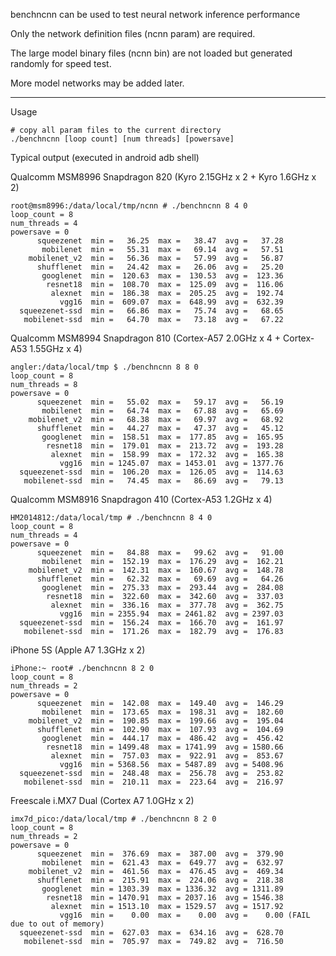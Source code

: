 benchncnn can be used to test neural network inference performance

Only the network definition files (ncnn param) are required.

The large model binary files (ncnn bin) are not loaded but generated randomly for speed test.

More model networks may be added later.

---

Usage
```
# copy all param files to the current directory
./benchncnn [loop count] [num threads] [powersave]
```

Typical output (executed in android adb shell)

Qualcomm MSM8996 Snapdragon 820 (Kyro 2.15GHz x 2 + Kyro 1.6GHz x 2)
```
root@msm8996:/data/local/tmp/ncnn # ./benchncnn 8 4 0
loop_count = 8
num_threads = 4
powersave = 0
      squeezenet  min =   36.25  max =   38.47  avg =   37.28
       mobilenet  min =   55.31  max =   69.14  avg =   57.51
    mobilenet_v2  min =   56.36  max =   57.99  avg =   56.87
      shufflenet  min =   24.42  max =   26.06  avg =   25.20
       googlenet  min =  120.63  max =  130.53  avg =  123.36
        resnet18  min =  108.70  max =  125.09  avg =  116.06
         alexnet  min =  186.38  max =  205.25  avg =  192.74
           vgg16  min =  609.07  max =  648.99  avg =  632.39
  squeezenet-ssd  min =   66.86  max =   75.74  avg =   68.65
   mobilenet-ssd  min =   64.70  max =   73.18  avg =   67.22
```

Qualcomm MSM8994 Snapdragon 810 (Cortex-A57 2.0GHz x 4 + Cortex-A53 1.55GHz x 4)
```
angler:/data/local/tmp $ ./benchncnn 8 8 0
loop_count = 8
num_threads = 8
powersave = 0
      squeezenet  min =   55.02  max =   59.17  avg =   56.19
       mobilenet  min =   64.74  max =   67.88  avg =   65.69
    mobilenet_v2  min =   68.38  max =   69.97  avg =   68.92
      shufflenet  min =   44.27  max =   47.37  avg =   45.12
       googlenet  min =  158.51  max =  177.85  avg =  165.95
        resnet18  min =  179.01  max =  213.72  avg =  193.28
         alexnet  min =  158.99  max =  172.32  avg =  165.38
           vgg16  min = 1245.07  max = 1453.01  avg = 1377.76
  squeezenet-ssd  min =  106.20  max =  126.05  avg =  114.63
   mobilenet-ssd  min =   74.45  max =   86.69  avg =   79.13
```

Qualcomm MSM8916 Snapdragon 410 (Cortex-A53 1.2GHz x 4)
```
HM2014812:/data/local/tmp # ./benchncnn 8 4 0
loop_count = 8
num_threads = 4
powersave = 0
      squeezenet  min =   84.88  max =   99.62  avg =   91.00
       mobilenet  min =  152.19  max =  176.29  avg =  162.21
    mobilenet_v2  min =  142.31  max =  160.67  avg =  148.78
      shufflenet  min =   62.32  max =   69.69  avg =   64.26
       googlenet  min =  275.33  max =  293.44  avg =  284.08
        resnet18  min =  322.60  max =  342.60  avg =  337.03
         alexnet  min =  336.16  max =  377.78  avg =  362.75
           vgg16  min = 2355.94  max = 2461.82  avg = 2397.03
  squeezenet-ssd  min =  156.24  max =  166.70  avg =  161.97
   mobilenet-ssd  min =  171.26  max =  182.79  avg =  176.83
```

iPhone 5S (Apple A7 1.3GHz x 2)
```
iPhone:~ root# ./benchncnn 8 2 0
loop_count = 8
num_threads = 2
powersave = 0
      squeezenet  min =  142.08  max =  149.40  avg =  146.29
       mobilenet  min =  173.65  max =  198.31  avg =  182.60
    mobilenet_v2  min =  190.85  max =  199.66  avg =  195.04
      shufflenet  min =  102.90  max =  107.93  avg =  104.69
       googlenet  min =  444.17  max =  486.42  avg =  456.42
        resnet18  min = 1499.48  max = 1741.99  avg = 1580.66
         alexnet  min =  757.03  max =  922.91  avg =  853.67
           vgg16  min = 5368.56  max = 5487.89  avg = 5408.96
  squeezenet-ssd  min =  248.48  max =  256.78  avg =  253.82
   mobilenet-ssd  min =  210.11  max =  223.64  avg =  216.97
```

Freescale i.MX7 Dual (Cortex A7 1.0GHz x 2)
```
imx7d_pico:/data/local/tmp # ./benchncnn 8 2 0
loop_count = 8
num_threads = 2
powersave = 0
      squeezenet  min =  376.69  max =  387.00  avg =  379.90
       mobilenet  min =  621.43  max =  649.77  avg =  632.97
    mobilenet_v2  min =  461.56  max =  476.45  avg =  469.34
      shufflenet  min =  215.91  max =  224.06  avg =  218.38
       googlenet  min = 1303.39  max = 1336.32  avg = 1311.89
        resnet18  min = 1470.91  max = 2037.16  avg = 1546.38
         alexnet  min = 1513.10  max = 1529.57  avg = 1517.92
           vgg16  min =    0.00  max =    0.00  avg =    0.00 (FAIL due to out of memory)
  squeezenet-ssd  min =  627.03  max =  634.16  avg =  628.70
   mobilenet-ssd  min =  705.97  max =  749.82  avg =  716.50
```
